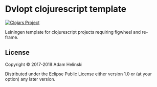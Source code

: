 # Dvlopt clojurescript template

[![Clojars
Project](https://img.shields.io/clojars/v/dvlopt-cljs/lein-template.svg)](https://clojars.org/dvlopt-cljs/lein-template)

Leiningen template for clojurescript projects requiring figwheel and re-frame.

## License

Copyright © 2017-2018 Adam Helinski

Distributed under the Eclipse Public License either version 1.0 or (at
your option) any later version.
